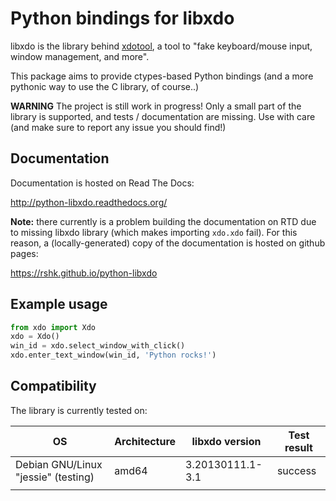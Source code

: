 # Python bindings for libxdo

libxdo is the library behind [xdotool](https://github.com/jordansissel/xdotool),
a tool to "fake keyboard/mouse input, window management, and more".

This package aims to provide ctypes-based Python bindings (and a more pythonic
way to use the C library, of course..)


**WARNING** The project is still work in progress!
Only a small part of the library is supported, and tests / documentation are missing.
Use with care (and make sure to report any issue you should find!)


## Documentation

Documentation is hosted on Read The Docs:

http://python-libxdo.readthedocs.org/

**Note:** there currently is a problem building the documentation
on RTD due to missing libxdo library (which makes importing ``xdo.xdo`` fail).
For this reason, a (locally-generated) copy of the documentation is hosted
on github pages:

https://rshk.github.io/python-libxdo


## Example usage

```python
from xdo import Xdo
xdo = Xdo()
win_id = xdo.select_window_with_click()
xdo.enter_text_window(win_id, 'Python rocks!')
```


## Compatibility

The library is currently tested on:

| OS | Architecture | libxdo version | Test result   |
| -- | -------------| -------------- | ------------- |
| Debian GNU/Linux "jessie" (testing) | amd64 | 3.20130111.1-3.1 | success |
|   |   |   |   |
